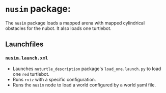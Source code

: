 # `nusim` package:
The `nusim` package loads a mapped arena with mapped cylindrical obstacles for the nubot.
It also loads one turtlebot.

## Launchfiles

### `nusim.launch.xml`
- Launches `nuturtle_description` package's `load_one.launch.py` to load one `red` turtlebot.
- Runs `rviz` with a specific configuration.
- Runs the `nusim` node to load a world configured by a world yaml file.

